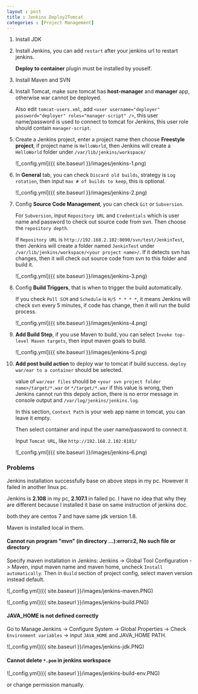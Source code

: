 ```yaml
---
layout : post
title : Jenkins Deploy2Tomcat
categories : [Project Management]
---
```


1. Install JDK

2. Install Jenkins, you can add `restart` after your jenkins url to restart jenkins.

   **Deploy to container** plugin must be installed by youself.

3. Install Maven and SVN

4. Install Tomcat, make sure tomcat has **host-manager** and **manager** app, otherwise war cannot be deployed.

   Also edit `tomcat-users.xml`, add `<user username="deployer" password="deployer" roles="manager-script" />`, this
   user name/password is used to connect to tomcat for Jenkins, this user role should contain `manager-script`.

5. Create a Jenkins project, enter a project name then choose **Freestyle project**, if project name is `HelloWorld`, then
   Jenkins will create a `HelloWorld` folder under `/var/lib/jenkins/workspace/`
   
   ![_config.yml]({{ site.baseurl }}/images/jenkins-1.png)
   
6. In **General** tab, you can check `Discard old builds`, strategy is `Log rotation`, then input `max # of builds to keep`,
   this is optional.
   
   ![_config.yml]({{ site.baseurl }}/images/jenkins-2.png)
   
7. Config **Source Code Management**, you can check `Git` or `Subversion`.
   
   For `Subversion`, input `Repository URL` and `Credentials` which is user name and password to check out source code from 
   svn. 
   Then choose the `repository depth`.
   
   If `Repository URL` is `http://192.168.2.102:8090/svn/test/JenkinTest`, then Jenkins will create a folder named 
   `JenkinTest` under `/var/lib/jenkins/workspace/<your project name>/`.
   If it detects svn has changes, then it will check out source code from svn to this folder and build it.
   
   ![_config.yml]({{ site.baseurl }}/images/jenkins-3.png)
   
8. Config **Build Triggers**, that is when to trigger the build automatically.
   
   If you check `Poll SCM` and `Schedule` is `H/5 * * * *`, it means Jenkins will check svn every 5 minutes, if code has
   change, then it will run the build process.

   ![_config.yml]({{ site.baseurl }}/images/jenkins-4.png)
   
9. **Add Build Step**, if you use Maven to build, you can select `Invoke top-level Maven targets`, then input maven goals
   to build.
   
   ![_config.yml]({{ site.baseurl }}/images/jenkins-5.png)
   
10. **Add post build action** to deploy war to tomcat if build success. `deploy war/ear to a container` should be selected.
    
    value of `war/ear files` should be `<your svn project folder name>/target/*.war` or `*/target/*.war`
    if this value is wrong, then Jenkins cannot run this depoly action, there is no error message in console output 
    and `/var/log/jenkins/jenkins.log`.
    
    In this section, `Context Path` is your web app name in tomcat, you can leave it empty.
    
    Then select container and input the user name/password to connect it.
    
    Input `Tomcat URL`, like `http://192.168.2.102:8181/`
    
    ![_config.yml]({{ site.baseurl }}/images/jenkins-6.png)
    
### Problems
    
   Jenkins installation successfully base on above steps in my pc. However it failed in another linux pc.
   
   Jenkins is **2.108** in my pc, **2.107.1** in failed pc. I have no idea that why they are different because I installed it
   base on same instruction of jenkins doc.
   
   both they are centos 7 and have same jdk version 1.8.
   
   Maven is installed local in them.
      
#### Cannot run program "mvn" (in directory ...):error=2, No such file or directory
   
  Specify maven installation in Jenkins:
  Jenkins -> Global Tool Configuration -> Maven, input maven name and maven home, uncheck `Install automatically`.
  Then in `Build` section of project config, select maven version instead default.
     
  ![_config.yml]({{ site.baseurl }}/images/jenkins-maven.PNG)
     
  ![_config.yml]({{ site.baseurl }}/images/jenkins-build.PNG)
   
#### JAVA_HOME is not defined correctly
   
  Go to Manage Jenkins -> Configure System -> Global Properties -> Check `Environment variables` -> input `JAVA_HOME` and JAVA_HOME
  PATH.
     
   ![_config.yml]({{ site.baseurl }}/images/jenkins-jdk.PNG)
   
#### Cannot delete `*.pom` in jenkins workspace
   
  ![_config.yml]({{ site.baseurl }}/images/jenkins-build-env.PNG)
  
  or change permission manually.
